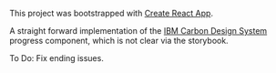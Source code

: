 This project was bootstrapped with [Create React App](https://github.com/facebook/create-react-app).

A straight forward implementation of the [IBM Carbon Design System](https://www.carbondesignsystem.com) progress component, which is not clear via the storybook.

To Do:
Fix ending issues.

